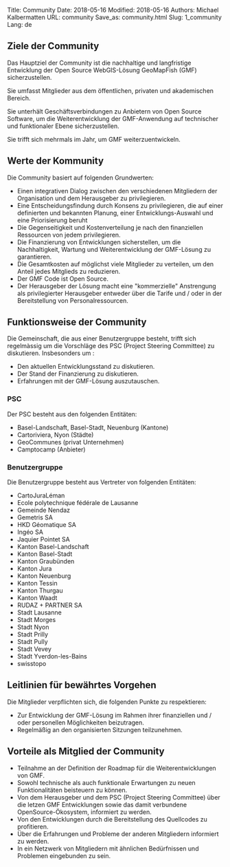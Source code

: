 Title: Community
Date: 2018-05-16
Modified: 2018-05-16
Authors: Michael Kalbermatten
URL: community
Save_as: community.html
Slug: 1_community
Lang: de

## Ziele der Community

Das Hauptziel der Community ist die nachhaltige und langfristige Entwicklung der Open Source WebGIS-Lösung GeoMapFish (GMF) sicherzustellen.

Sie umfasst Mitglieder aus dem öffentlichen, privaten und akademischen Bereich.

Sie unterhält Geschäftsverbindungen zu Anbietern von Open Source Software, um die Weiterentwicklung der GMF-Anwendung auf technischer und funktionaler Ebene sicherzustellen.

Sie trifft sich mehrmals im Jahr, um GMF weiterzuentwickeln.

## Werte der Kommunity

Die Community basiert auf folgenden Grundwerten:

* Einen integrativen Dialog zwischen den verschiedenen Mitgliedern der Organisation und dem Herausgeber zu privilegieren.
* Eine Entscheidungsfindung durch Konsens zu privilegieren, die auf einer definierten und bekannten Planung, einer Entwicklungs-Auswahl und eine Priorisierung beruht
* Die Gegenseitigkeit und Kostenverteilung je nach den finanziellen Ressourcen von jedem privilegieren.
* Die Finanzierung von Entwicklungen sicherstellen, um die Nachhaltigkeit, Wartung und Weiterentwicklung der GMF-Lösung zu garantieren.
* Die Gesamtkosten auf möglichst viele Mitglieder zu verteilen, um den Anteil jedes Mitglieds zu reduzieren.
* Der GMF Code ist Open Source.
* Der Herausgeber der Lösung macht eine "kommerzielle" Anstrengung als privilegierter Herausgeber entweder über die Tarife und / oder in der Bereitstellung von Personalressourcen.

## Funktionsweise der Community

Die Gemeinschaft, die aus einer Benutzergruppe besteht, trifft sich regelmàssig  um die Vorschläge des PSC (Project Steering Committee) zu diskutieren. Insbesonders um :

* Den aktuellen Entwicklungsstand zu diskutieren.
* Der Stand der Finanzierung zu diskutieren.
* Erfahrungen mit der GMF-Lösung auszutauschen.

### PSC

Der PSC besteht aus den folgenden Entitäten:

* Basel-Landschaft, Basel-Stadt, Neuenburg (Kantone)
* Cartoriviera, Nyon (Städte)
* GeoCommunes (privat Unternehmen)
* Camptocamp (Anbieter)

### Benutzergruppe

Die Benutzergruppe besteht aus Vertreter von folgenden Entitäten:

* CartoJuraLéman
* Ecole polytechnique fédérale de Lausanne
* Gemeinde Nendaz
* Gemetris SA
* HKD Géomatique SA
* Ingéo SA
* Jaquier Pointet SA
* Kanton Basel-Landschaft
* Kanton Basel-Stadt
* Kanton Graubünden
* Kanton Jura
* Kanton Neuenburg
* Kanton Tessin
* Kanton Thurgau
* Kanton Waadt
* RUDAZ + PARTNER SA
* Stadt Lausanne
* Stadt Morges
* Stadt Nyon
* Stadt Prilly
* Stadt Pully
* Stadt Vevey
* Stadt Yverdon-les-Bains
* swisstopo

## Leitlinien für bewährtes Vorgehen

Die Mitglieder verpflichten sich, die folgenden Punkte zu respektieren:

* Zur Entwicklung der GMF-Lösung im Rahmen ihrer finanziellen und / oder personellen Möglichkeiten beizutragen.
* Regelmäßig an den organisierten Sitzungen teilzunehmen.


## Vorteile als Mitglied der Community

* Teilnahme an der Definition der Roadmap für die Weiterentwicklungen von GMF.
* Sowohl technische als auch funktionale Erwartungen zu neuen Funktionalitäten beisteuern zu können.
* Von dem Herausgeber und dem PSC (Project Steering Committee) über die letzen GMF Entwicklungen sowie das damit verbundene OpenSource-Ökosystem, informiert zu werden.
* Von den Entwicklungen durch die Bereitstellung des Quellcodes zu profitieren.
* Über die Erfahrungen und Probleme der anderen Mitgliedern informiert zu werden.
* In ein Netzwerk von Mitgliedern mit ähnlichen Bedürfnissen und Problemen eingebunden zu sein.
